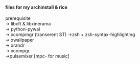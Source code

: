 #### files for my archinstall & rice
prerequisite\
  -> libxft & libxinerama\
  -> python-pywal\
  -> xcompmgr (transerent ST)
  ->zsh + zsh-syntax-highlighting\
  -> xwallpaper\
  -> xrandr\
  -> xcompgr\
  ->pulsemixer [mpc- for music]
  

